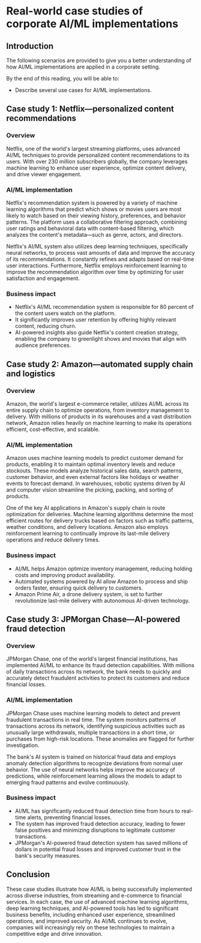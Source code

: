 # Real-world case studies of corporate AI/ML implementations

## Introduction

The following scenarios are provided to give you a better understanding of how AI/ML implementations are applied in a corporate setting.

By the end of this reading, you will be able to:

- Describe several use cases for AI/ML implementations.

## Case study 1: Netflix—personalized content recommendations

### Overview

Netflix, one of the world's largest streaming platforms, uses advanced AI/ML techniques to provide personalized content recommendations to its users. With over 230 million subscribers globally, the company leverages machine learning to enhance user experience, optimize content delivery, and drive viewer engagement.

### AI/ML implementation

Netflix's recommendation system is powered by a variety of machine learning algorithms that predict which shows or movies users are most likely to watch based on their viewing history, preferences, and behavior patterns. The platform uses a collaborative filtering approach, combining user ratings and behavioral data with content-based filtering, which analyzes the content's metadata—such as genre, actors, and directors.

Netflix's AI/ML system also utilizes deep learning techniques, specifically neural networks, to process vast amounts of data and improve the accuracy of its recommendations. It constantly refines and adapts based on real-time user interactions. Furthermore, Netflix employs reinforcement learning to improve the recommendation algorithm over time by optimizing for user satisfaction and engagement.

### Business impact

- Netflix's AI/ML recommendation system is responsible for 80 percent of the content users watch on the platform.
- It significantly improves user retention by offering highly relevant content, reducing churn.
- AI-powered insights also guide Netflix's content creation strategy, enabling the company to greenlight shows and movies that align with audience preferences.

## Case study 2: Amazon—automated supply chain and logistics

### Overview

Amazon, the world's largest e-commerce retailer, utilizes AI/ML across its entire supply chain to optimize operations, from inventory management to delivery. With millions of products in its warehouses and a vast distribution network, Amazon relies heavily on machine learning to make its operations efficient, cost-effective, and scalable.

### AI/ML implementation

Amazon uses machine learning models to predict customer demand for products, enabling it to maintain optimal inventory levels and reduce stockouts. These models analyze historical sales data, search patterns, customer behavior, and even external factors like holidays or weather events to forecast demand. In warehouses, robotic systems driven by AI and computer vision streamline the picking, packing, and sorting of products.

One of the key AI applications in Amazon's supply chain is route optimization for deliveries. Machine learning algorithms determine the most efficient routes for delivery trucks based on factors such as traffic patterns, weather conditions, and delivery locations. Amazon also employs reinforcement learning to continually improve its last-mile delivery operations and reduce delivery times.

### Business impact

- AI/ML helps Amazon optimize inventory management, reducing holding costs and improving product availability.
- Automated systems powered by AI allow Amazon to process and ship orders faster, ensuring quick delivery to customers.
- Amazon Prime Air, a drone delivery system, is set to further revolutionize last-mile delivery with autonomous AI-driven technology.

## Case study 3: JPMorgan Chase—AI-powered fraud detection

### Overview

JPMorgan Chase, one of the world's largest financial institutions, has implemented AI/ML to enhance its fraud detection capabilities. With millions of daily transactions across its network, the bank needs to quickly and accurately detect fraudulent activities to protect its customers and reduce financial losses.

### AI/ML implementation

JPMorgan Chase uses machine learning models to detect and prevent fraudulent transactions in real time. The system monitors patterns of transactions across its network, identifying suspicious activities such as unusually large withdrawals, multiple transactions in a short time, or purchases from high-risk locations. These anomalies are flagged for further investigation.

The bank's AI system is trained on historical fraud data and employs anomaly detection algorithms to recognize deviations from normal user behavior. The use of neural networks helps improve the accuracy of predictions, while reinforcement learning allows the models to adapt to emerging fraud patterns and evolve continuously.

### Business impact

- AI/ML has significantly reduced fraud detection time from hours to real-time alerts, preventing financial losses.
- The system has improved fraud detection accuracy, leading to fewer false positives and minimizing disruptions to legitimate customer transactions.
- JPMorgan's AI-powered fraud detection system has saved millions of dollars in potential fraud losses and improved customer trust in the bank's security measures.

## Conclusion

These case studies illustrate how AI/ML is being successfully implemented across diverse industries, from streaming and e-commerce to financial services. In each case, the use of advanced machine learning algorithms, deep learning techniques, and AI-powered tools has led to significant business benefits, including enhanced user experience, streamlined operations, and improved security. As AI/ML continues to evolve, companies will increasingly rely on these technologies to maintain a competitive edge and drive innovation.